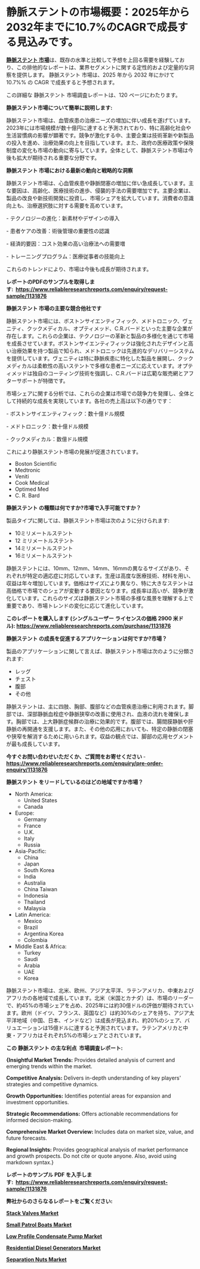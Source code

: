 <p><h1>静脈ステントの市場概要：2025年から2032年までに10.7%のCAGRで成長する見込みです。</h1></p><p data-sourcepos="1:1-1:157"><strong><a href="https://www.reliableresearchreports.com/venous-stents-r1131876?utm_campaign=107&utm_medium=36&utm_source=Github&utm_content=ia&utm_term=21022025&utm_id=venous-stents">静脈ステント 市場</a></strong>は、既存の水準と比較して予想を上回る需要を経験しており、この排他的なレポートは、業界セグメントに関する定性的および定量的な洞察を提供します。 静脈ステント 市場は、2025 年から 2032 年にかけて 10.7%% の CAGR で成長すると予想されます。</p>
<p data-sourcepos="3:1-3:50">この詳細な 静脈ステント 市場調査レポートは、120 ページにわたります。</p>
<p><strong>静脈ステント市場について簡単に説明します:</strong></p>
<p><p>静脈ステント市場は、血管疾患の治療ニーズの増加に伴い成長を遂げています。2023年には市場規模が数十億円に達すると予測されており、特に高齢化社会や生活習慣病の影響が顕著です。競争が激化する中、主要企業は技術革新や新製品の投入を進め、治療効果の向上を目指しています。また、政府の医療政策や保険制度の変化も市場の動向に寄与しています。全体として、静脈ステント市場は今後も拡大が期待される重要な分野です。</p></p>
<p><strong>静脈ステント 市場における最新の動向と戦略的な洞察</strong></p>
<p><p>静脈ステント市場は、心血管疾患や静脈閉塞の増加に伴い急成長しています。主な要因は、高齢化、医療技術の進歩、侵襲的手法の需要増加です。主要企業は、製品の改良や新技術開発に投資し、市場シェアを拡大しています。消費者の意識向上も、治療選択肢に対する需要を高めています。</p><p>- テクノロジーの進化：新素材やデザインの導入</p><p>- 患者ケアの改善：術後管理の重要性の認識</p><p>- 経済的要因：コスト効果の高い治療法への需要増</p><p>- トレーニングプログラム：医療従事者の技能向上</p><p>これらのトレンドにより、市場は今後も成長が期待されます。</p></p>
<p><strong>レポートのPDFのサンプルを取得します</strong><strong>:&nbsp;&nbsp;<a href="https://www.reliableresearchreports.com/enquiry/request-sample/1131876?utm_campaign=107&utm_medium=36&utm_source=Github&utm_content=ia&utm_term=21022025&utm_id=venous-stents">https://www.reliableresearchreports.com/enquiry/request-sample/1131876</a></strong></p>
<p><strong>静脈ステント 市場の主要な競合他社です</strong></p>
<p><p>静脈ステント市場には、ボストンサイエンティフィック、メドトロニック、ヴェニティ、クックメディカル、オプティメッド、C.R.バードといった主要な企業が存在します。これらの企業は、テクノロジーの革新と製品の多様化を通じて市場を成長させています。ボストンサイエンティフィックは強化されたデザインと高い治療効果を持つ製品で知られ、メドトロニックは先進的なデリバリーシステムを提供しています。ヴェニティは特に静脈疾患に特化した製品を展開し、クックメディカルは柔軟性の高いステントで多様な患者ニーズに応えています。オプティメッドは独自のコーティング技術を強調し、C.R.バードは広範な販売網とアフターサポートが特徴です。</p><p>市場シェアに関する分析では、これらの企業は市場での競争力を発揮し、全体として持続的な成長を実現しています。各社の売上高は以下の通りです：</p><p>- ボストンサイエンティフィック：数十億ドル規模</p><p>- メドトロニック：数十億ドル規模</p><p>- クックメディカル：数億ドル規模</p><p>これにより静脈ステント市場の発展が促進されています。</p></p>
<p><ul><li>Boston Scientific</li><li>Medtronic</li><li>Veniti</li><li>Cook Medical</li><li>Optimed Med</li><li>C. R. Bard</li></ul></p>
<p><strong>静脈ステント の種類は何ですか?市場で入手可能ですか？</strong></p>
<p>製品タイプに関しては、静脈ステント市場は次のように分けられます:</p>
<p><ul><li>10ミリメートルステント</li><li>12 ミリメートルステント</li><li>14ミリメートルステント</li><li>16ミリメートルステント</li></ul></p>
<p><p>静脈ステントには、10mm、12mm、14mm、16mmの異なるサイズがあり、それぞれが特定の適応症に対応しています。生産は高度な医療技術、材料を用い、収益は年々増加しています。価格はサイズにより異なり、特に大きなステントは高価格で市場でのシェアが変動する要因となります。成長率は高いが、競争が激化しています。これらのサイズは静脈ステント市場の多様な風景を理解する上で重要であり、市場トレンドの変化に応じて進化しています。</p></p>
<p><strong>このレポートを購入します (シングルユーザー ライセンスの価格 2900 米ドル):&nbsp;<a href="https://www.reliableresearchreports.com/purchase/1131876?utm_campaign=107&utm_medium=36&utm_source=Github&utm_content=ia&utm_term=21022025&utm_id=venous-stents">https://www.reliableresearchreports.com/purchase/1131876</a></strong></p>
<p><strong>静脈ステント の成長を促進するアプリケーションは何ですか?市場？</strong></p>
<p>製品のアプリケーションに関して言えば、静脈ステント市場は次のように分類されます:</p>
<p><ul><li>レッグ</li><li>チェスト</li><li>腹部</li><li>その他</li></ul></p>
<p><p>静脈ステントは、主に四肢、胸部、腹部などの血管疾患治療に利用されます。脚部では、深部静脈血栓症や静脈狭窄の改善に使用され、血液の流れを確保します。胸部では、上大静脈症候群の治療に効果的です。腹部では、腸間膜静脈や肝静脈の再開通を支援します。また、その他の応用においても、特定の静脈の閉塞や狭窄を解消するために用いられます。収益の観点では、脚部の応用セグメントが最も成長しています。</p></p>
<p><strong>今すぐお問い合わせいただくか、ご質問をお寄せください</strong><strong>&nbsp;</strong>-<strong><a href="https://www.reliableresearchreports.com/enquiry/pre-order-enquiry/1131876?utm_campaign=107&utm_medium=36&utm_source=Github&utm_content=ia&utm_term=21022025&utm_id=venous-stents">https://www.reliableresearchreports.com/enquiry/pre-order-enquiry/1131876</a></strong></p>
<p><strong>静脈ステント をリードしているのはどの地域ですか市場？</strong></p>
<p><ul>
    <li>
        North America:
        <ul>
            <li>United States</li>
            <li>Canada</li>
        </ul>
    </li>
    <li>
        Europe:
        <ul>
            <li>Germany</li>
            <li>France</li>
            <li>U.K.</li>
            <li>Italy</li>
            <li>Russia</li>
        </ul>
    </li>
    <li>
        Asia-Pacific:
        <ul>
            <li>China</li>
            <li>Japan</li>
            <li>South Korea</li>
            <li>India</li>
            <li>Australia</li>
            <li>China Taiwan</li>
            <li>Indonesia</li>
            <li>Thailand</li>
            <li>Malaysia</li>
        </ul>
    </li>
    <li>
        Latin America:
        <ul>
            <li>Mexico</li>
            <li>Brazil</li>
            <li>Argentina Korea</li>
            <li>Colombia</li>
        </ul>
    </li>
    <li>
        Middle East & Africa:
        <ul>
            <li>Turkey</li>
            <li>Saudi</li>
            <li>Arabia</li>
            <li>UAE</li>
            <li>Korea</li>
        </ul>
    </li>
    </ul></p>
<p><p>静脈ステント市場は、北米、欧州、アジア太平洋、ラテンアメリカ、中東およびアフリカの各地域で成長しています。北米（米国とカナダ）は、市場のリーダーで、約45%の市場シェアを占め、2025年には約30億ドルの評価が期待されています。欧州（ドイツ、フランス、英国など）は約30%のシェアを持ち、アジア太平洋地域（中国、日本、インドなど）は成長が見込まれ、約20%のシェア、バリュエーションは15億ドルに達すると予測されています。ラテンアメリカと中東・アフリカはそれぞれ5%の市場シェアとされています。</p></p>
<p><strong>この 静脈ステント の主な利点&nbsp; 市場調査レポート:</strong></p>
<p><strong>{Insightful Market Trends:</strong> Provides detailed analysis of current and emerging trends within the market.</p>
<p><strong>Competitive Analysis:</strong> Delivers in-depth understanding of key players' strategies and competitive dynamics.</p>
<p><strong>Growth Opportunities:</strong> Identifies potential areas for expansion and investment opportunities.</p>
<p><strong>Strategic Recommendations:</strong> Offers actionable recommendations for informed decision-making.</p>
<p><strong>Comprehensive Market Overview: </strong>Includes data on market size, value, and future forecasts.</p>
<p><strong>Regional Insights: </strong>Provides geographical analysis of market performance and growth prospects. Do not cite or quote anyone. Also, avoid using markdown syntax.}</p>
<p><strong>レポートのサンプル PDF を入手します:&nbsp;</strong><strong>&nbsp;<a href="https://www.reliableresearchreports.com/enquiry/request-sample/1131876?utm_campaign=107&utm_medium=36&utm_source=Github&utm_content=ia&utm_term=21022025&utm_id=venous-stents">https://www.reliableresearchreports.com/enquiry/request-sample/1131876</a></strong></p>
<p></p>
<p></p>
<p></p>
<p></p>
<p><strong>弊社からのさらなるレポートをご覧ください:</strong></p>
<p><strong><p><a href="https://github.com/duscarajlha/Market-Research-Report-List-1/blob/main/stack-valves-market.md?utm_campaign=107&utm_medium=36&utm_source=Github&utm_content=ia&utm_term=21022025&utm_id=venous-stents">Stack Valves Market</a></p><p><a href="https://github.com/tsiteymargat/Market-Research-Report-List-1/blob/main/small-patrol-boats-market.md?utm_campaign=107&utm_medium=36&utm_source=Github&utm_content=ia&utm_term=21022025&utm_id=venous-stents">Small Patrol Boats Market</a></p><p><a href="https://github.com/boluluhabeel/Market-Research-Report-List-1/blob/main/low-profile-condensate-pump-market.md?utm_campaign=107&utm_medium=36&utm_source=Github&utm_content=ia&utm_term=21022025&utm_id=venous-stents">Low Profile Condensate Pump Market</a></p><p><a href="https://github.com/joshuagarcia509/Market-Research-Report-List-1/blob/main/residential-diesel-generators-market.md?utm_campaign=107&utm_medium=36&utm_source=Github&utm_content=ia&utm_term=21022025&utm_id=venous-stents">Residential Diesel Generators Market</a></p><p><a href="https://github.com/ariyilmelzar/Market-Research-Report-List-1/blob/main/separation-nuts-market.md?utm_campaign=107&utm_medium=36&utm_source=Github&utm_content=ia&utm_term=21022025&utm_id=venous-stents">Separation Nuts Market</a></p></strong></p>